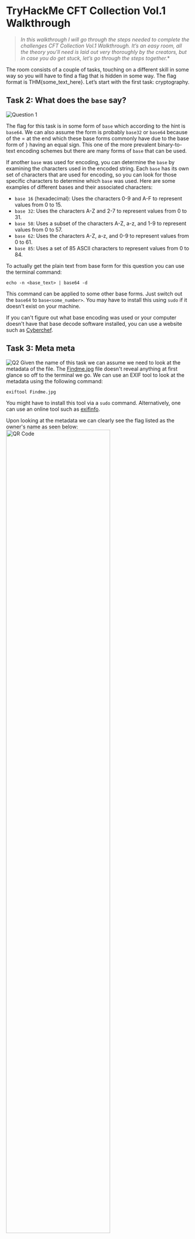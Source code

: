 # TryHackMe CFT Collection Vol.1 Walkthrough

>*In this walkthrough I will go through the steps needed to complete the challenges CFT Collection Vol.1 Walkthrough. It’s an easy room, all the theory you’ll need is laid out very thoroughly by the creators, but in case you do get stuck, let’s go through the steps together.**


The room consists of a couple of tasks, touching on a different skill in some way so  you will have to find a flag that is hidden in some way. The flag format is THM{some_text_here}. Let’s start with the first task: cryptography.

## Task 2: What does the `base` say?
![Question 1](https://raw.githubusercontent.com/sloan-ireland/Images/main/27.03.2023_12.23.12_REC.png "Da Question")

The flag for this task is in some form of `base` which according to the hint is `base64`. We can also assume the form is probably `base32` or `base64` because of the = at the end which these base forms commonly have due to the base form of `}` having an equal sign. This one of the more prevalent binary-to-text encoding schemes but there are many forms of ```base``` that can be used. 

If another `base` was used for encoding, you can determine the `base` by examining the characters used in the encoded string. Each `base` has its own set of characters that are used for encoding, so you can look for those specific characters to determine which `base` was used. Here are some examples of different bases and their associated characters:

 * ```base 16``` (hexadecimal): Uses the characters 0-9 and A-F to represent values from 0 to 15.
 * `base 32`: Uses the characters A-Z and 2-7 to represent values from 0 to 31.
* `base 58`: Uses a subset of the characters A-Z, a-z, and 1-9 to represent values from 0 to 57.
* `base 62`: Uses the characters A-Z, a-z, and 0-9 to represent values from 0 to 61.
* `base 85`: Uses a set of 85 ASCII characters to represent values from 0 to 84.

To actually get the plain text from base form for this question you can use the terminal command:
```
echo -n <base_text> | base64 -d
```
This command can be applied to some other base forms. Just switch out the   `base64` to `base<some_number>`. You may have to install this using `sudo` if it doesn't exist on your machine. 

If you can't figure out what base encoding was used or your computer doesn't have that base decode software installed, you can use a website such as [Cyberchef](https://cyberchef.org/).

## Task 3: Meta meta
![Q2](https://raw.githubusercontent.com/sloan-ireland/Images/main/29.03.2023_12.22.57_REC.png)
Given the name of this task we can assume we need to look at the metadata of the file. The [Findme.jpg](https://raw.githubusercontent.com/sloan-ireland/Images/main/Findme.jpg) file doesn't reveal anything at first glance so off to the terminal we go. We can use an EXIF tool to look at the metadata using the following command:
```
exiftool Findme.jpg
```
You might have to install this tool via a `sudo` command. Alternatively, one can use an online tool such as [exifinfo](https://exifinfo.org/). 

Upon looking at the metadata we can clearly see the flag listed as the owner's name as seen below:\
<img src="https://raw.githubusercontent.com/sloan-ireland/Images/main/Screenshot%202023-03-29%20123508.png" alt="QR Code" width="`00%" height="75%"/>

Because the flag is in ASCII characters you can also use the command from task seven. Just make sure to switch out the file name correctly. 

## Task 4: Mon, are we going to be okay?
![Question 4](https://raw.githubusercontent.com/sloan-ireland/Images/main/29.03.2023_13.13.28_REC.png)
Yet another image for us to work with. There are multiple ways to hide data within an image whether it be in the photo info (like the header), metadata, the pixels, or the bits that encode the color. Here is the image is hidden via bit manipulation. Using a tool called steghide we can extract any hidden message to a text file using the following command: 
```
steghide extract -sf Extinction.jpg
```
You will then be prompted for a password. When data is encrypted it becomes much harder to gain access to the hidden message. Lucky for us the person who encrpyted this message didn't set a password so we can just hit enter. 

You should see the following message
```
wrote extracted data to "Final_message.txt".
```
All that is left to do is to `cat` Final_message.txt and see what message awaits us (see below)
![yollo](https://raw.githubusercontent.com/sloan-ireland/Images/main/30.03.2023_10.45.02_REC.png)

Visit this [biOs wiki](https://wiki.bi0s.in/steganography/steghide/) entry to read more about steghide.

## Task #5: Erm......Magick
![Question2](https://raw.githubusercontent.com/sloan-ireland/Images/main/27.03.2023_16.44.47_REC.png)
As there is no given file to download or text to work with a safe guess is that the flag is hidden somewhere on the web page in the HTML. You can right click on different elements on the webpage to try and find the flag.
Click and highlight with the mouse. You never know what you can find. 

## Task #6: QRrrrr
![Qestion 5](https://raw.githubusercontent.com/sloan-ireland/Images/main/27.03.2023_16.55.00_REC.png)
We are given a file to download as seen in the image. Upon downloading the file, we can see it is a QR code which is shown below. Find out where it goes!
<img src="https://raw.githubusercontent.com/sloan-ireland/Images/main/QR%20COde.png" alt="QR Code" width="100%" height="25%"/>

## Task #7: Reverse it or read it
![Question 7](https://raw.githubusercontent.com/sloan-ireland/Images/main/28.03.2023_12.43.16_REC.png)
Once again we are provided a file with no prompt on any sort of process or action to do with it. The first logical thing to do with it is open it. Depending on the text editor you use, the file may not render meaning there are non-ASCII characters in the file. We can use the `cat` command to view the file in terminal. The flag is hidden somewhere in the readable characters. Searching the terminal can be a bit tedious so we can print only the wanted flag using the grep command below:
```
grep -o --binary-file=text -E 'THM{.*}' hello.hello
```
The `-o` flag returns only the matching segment of the line that matches the given pattern. The `-E` flag specifies the pattern using a regex expression that starts with THM followed by curly brackets with any number of characters in between them. The `--binary-file=text` segment forces grep to run on a binary file as grep will return an error otherwise. 

## Task #8: Another Decoding Stuff
![Question 8](https://raw.githubusercontent.com/sloan-ireland/Images/main/28.03.2023_13.04.27_REC.png)
Another base<some_number> flag! Yay! Now you get to practice using the terminal to decode this. Through either your skilled observation or the provided hint you have figured out this is in `base58`. Refer back to Task 2 to try and figure out the command for yourself.

## Task #9: Left or right
![Question 9](https://raw.githubusercontent.com/sloan-ireland/Images/main/30.03.2023_13.56.17_REC.png)
The answer to this task is given, but is encrypted. Rot13 is mentioned in the prompt which is a Caesar Cipher, but is not the encryption method. This is a hint that the encryption is one of the Caesar Ciphers. A Caesar cipher works by rotating each letter in the text by a certain number of letters. If the shift was one then A -> B, B -> C, C -> D and so on. Letters wrap back around so Z -> A (shift = 1). You can write a program to do this pretty easily and then analyze the frequency analysis of each rotated string. By comparing the letter frequency of each string to that of normal english you can decode the string. You can also just print out all possible rotated strings (there are only 25) and see which one makes sense. Check out this link from [Tutorials point](https://www.tutorialspoint.com/caesar-cipher-in-cryptography#) to read more about Caesar ciphers and see how to write a decoder in python. 

For those that are too lazy to write their own code, you can use the [Dcode](https://www.dcode.fr/caesar-cipher) Caesar cipher decoder.

![dcoe 14](https://raw.githubusercontent.com/sloan-ireland/Images/main/02.04.2023_17.30.59_REC.png)

## Task 10: Make a Comment
![Task 10](https://raw.githubusercontent.com/sloan-ireland/Images/main/30.03.2023_13.55.44_REC.png)
Nothing is provided. No text, image or data to work with. But we are provided with a hint. The title of the task. Comments made in the HTML of a webpage are not visible unless one looks at the raw webpage code. Right click on some text in the task, hit inspect to view the HTML. Happy hunting!

![HTML](https://raw.githubusercontent.com/sloan-ireland/Images/main/30.03.2023_13.53.59_REC.png)

## Task 11: 
A broken PNG file. After downloading the image, it becomes clear we cannot view the contents of the image. This means the file data must be corrupted. Let's take a look at the bytes of the file using `xxd`. Using the command below we can write the hexdump to a file (name it whatever) without any metadata.
```
xxd -p spoil.png > hexdump.txt
```
Now when we `cat` the file we can see that the file is corrupted. PNG type files start with an eight byte signature shown below in hex: 
```
89 50 4E 47 0d 0a 1a 0a
```
The first line of the hexdump file is shown below and the first couple of bytes clearly don't match the signature. 
```
2333445f0d0a1a0a0000000d4948445200000320000003200806000000db
```
We can use a text editor to change the first eight bytes so they match the PNG file signature. Then using this next command we can reverse the hexdump back to binary and saved it as the original image. The image can now be opened without any problems.
```
xxd -p -r hexdump.txt > spoil.png
```

## Task 12: Read it
![q12](https://raw.githubusercontent.com/sloan-ireland/Images/main/30.03.2023_17.57.36_REC.png)
This is a very difficult task. The flag is hidden on a THM social media which according to the hint is Reddit. Once you find the tryhackme subreddit, search for a post called "New Room Coming Soon." The flag is under that post. 

## Task 13: Spin my head
![q13](https://raw.githubusercontent.com/sloan-ireland/Images/main/31.03.2023_10.46.19_REC.png)
As can be seen by looking at the hint, this language is known as Brainf_ck. Trying to decipher into plaintext by hand is a pain. Use the Brainf_ck interpreter on [dcode](https://www.dcode.fr/brainfuck-language) to the flag to plaintext. 

![Dcode](https://miro.medium.com/v2/resize:fit:1100/format:webp/1*cXDmfpsgpsSt1O2bRAtZ6A.png)

## Task 14: An exclusive!
![task 24](https://raw.githubusercontent.com/sloan-ireland/Images/main/02.04.2023_17.46.56_REC.png)

S1 and S2. Two strings! Oh what to do? According to the hint we need to XOR the two strings together. XOR stands for 'exclusive or' and is an bitwise logical operator that uses two binary values. It returns a 1 if and only if between corresponding bits only one operand is a 1. Writing a program in any language to do this is pretty straightforward. An example of a python program that does this is below.
```python
#!/usr/bin/env python3
string1 = "44585d6b2368737c65252166234f20626d" 
string2 = "1010101010101010101010101010101010"

result = "" 
for i in range(0, len(string1), 2): # loop through the strings in pairs of 2
# Get the hexadecimal pairs from each string
pair1 = string1[i:i+2]
pair2 = string2[i:i+2]

# XOR the two pairs together
xor_val = int(pair1, 16) ^ int(pair2, 16)

# Convert the result to a character and add it to the result string
result += chr(xor_val)

print(result)
``` 
Like most tasks though, this can also be done with an online converter such as [this](https://xor.pw/#) one. 

![decode 14](https://raw.githubusercontent.com/sloan-ireland/Images/main/02.04.2023_17.47.18_REC.png)

## Task 15: Binary Walk
![task 15](https://raw.githubusercontent.com/sloan-ireland/Images/main/02.04.2023_18.45.37_REC.png)

Looks like a nasty place to be. This could certainly be an entrance to hell yet sadly there doesn't appear to be a flag. Here we need to extract hidden data from this file.

![hell](https://raw.githubusercontent.com/sloan-ireland/Images/main/hell.jpg)
 According to the hint that tool we need to use is binwalk. Binwalk is a tool used to extract embedded code and files from binary files. There are a lot of different flags and specifying commands about what files to extract and what to do with them. But to get a very brief overview of the image we can run the command: 
```
binwalk hell.jpg
```
We get the resulting text that tells us there is an obvious file named hello_there.txt that can be extracted as been below:

![data](https://raw.githubusercontent.com/sloan-ireland/Images/main/02.04.2023_18.46.42_REC.png)

To extract the file run the following command:
```
binwalk -e hell.jpg
```
The `-e` flag extracts all known file types embedded in the image. The extracted files will be in a new subdirectory called _hell.jpg.extracted. From there it is a simple matter to open the hell_there.txt file and get the flag. 

## Task 16: Darkness
![task 16](https://raw.githubusercontent.com/sloan-ireland/Images/main/02.04.2023_19.53.15_REC.png)

Great. The downloaded image is just plain black. Something is hidden yet again. Looking at the hint we need to use stegsolve. This tool extracts hidden data from the pixels themselves by scanning through different color filters. Install stegsolve following the instructions in this [bi0s wiki](https://wiki.bi0s.in/steganography/stegsolve/#installation) article. Once you run the last command in the article (make sure you are in the bin folder) you should see a window like the one below open up. You can then click on File -> Open and select dark.png as the image you want to analyze. 

![stegsolve](https://raw.githubusercontent.com/sloan-ireland/Images/main/02.04.2023_19.45.14_REC.png)

From there you can click through the different color filters using the arrows at the bottom of the window. The first few won't show anything, but just keep clicking through. Some of the filters will reveal the flag. 

There is an online tool you can use as well: [Aperi'Solve](https://www.aperisolve.com)

![online](https://raw.githubusercontent.com/sloan-ireland/Images/main/02.04.2023_19.49.27_REC.png)

## Task 17:  A sounding QR
![taks 17](https://raw.githubusercontent.com/sloan-ireland/Images/main/02.04.2023_20.00.22_REC.png)

Didn't think I would see another QR code. Very straightforward. Scanning the QR code takes you to a soundcloud audio page. Listen and you'll get the flag. It might take you a few tries. Like quite a few...

## Task 18: Dig up the past
![task 18](https://raw.githubusercontent.com/sloan-ireland/Images/main/02.04.2023_20.00.44_REC.png)

Visiting the given URL doesn't show anything of use. Because as the prompt says the targeted time is history. Luckily we have a time machine: The Internet Archive's [Wayback Machine](http://web.archive.org/). Only thing it works on is websites though. It can only show us specific instances in the history of that website. Putting in the provided URL and checking the saved snapshots we see one was taken on Jan. 2, 2020. 

![snapshot](https://raw.githubusercontent.com/sloan-ireland/Images/main/02.04.2023_20.59.20_REC.png)

Scrolling down on that snapshot will lead you to a post with the flag. 

![entrhy](https://raw.githubusercontent.com/sloan-ireland/Images/main/02.04.2023_20.55.01_REC.png)

## Task 19: Uncrackable!
![task 19](https://raw.githubusercontent.com/sloan-ireland/Images/main/02.04.2023_21.35.02_REC.png)

With a mention of a key, there are multiple ciphers that come to mind, but the hint clearly says we are dealing with a Vigenère cipher. The Vigenère cipher is a Polyalphabetic cipher that uses 26 different substitution ciphers. A string of text key is used to determine which cipher to use. The keyword is looped when the message is shorter than the key. Using a table such as the one below you can encode and decode such a cipher. The top row is for the key letter and the left column is for the plaintext. 

![table](https://konstantinnovation.github.io/img/tabularecta.jpg)

It is possible to crack a Vigenère cipher on a longer text using frequency analysis as there are overlaps in letter repetition in the coded text due to key length. But with such a short text and not knowing the key, we need to use an online decoder. We again turn to the [Dcode](https://www.dcode.fr/vigenere-cipher) website for online cipher crackers. 

![decode vig](https://raw.githubusercontent.com/sloan-ireland/Images/main/03.04.2023_01.19.34_REC.png)

## Task 20: Small bases
![task 20](https://raw.githubusercontent.com/sloan-ireland/Images/main/03.04.2023_00.45.47_REC.png)

String of numbers. Go decode it. Without the hint telling us we have decimal that needs to be converted to hex and then to ASCII, it would be very hard indeed to get the flag for this task. These simple conversions can be done by following these steps: 

1. Open python in the terminal by typing `python3`. Your screen should look similar to the terminal below. 

![python3](https://raw.githubusercontent.com/sloan-ireland/Images/main/03.04.2023_01.38.12_REC.png)

2. Call this function to convert the dec to hex:
```python
hex(581695969015253365094191591547859387620042736036246486373595515576333693)
```
3. Copy the result (without the single quotations) and exit the python shell by hitting Ctrl+D. 
4. Run the following command for the flag:
```
echo -n "<result of step 2>" | xxd -r -p
```

## Task 21: Read the packet
![task21](https://raw.githubusercontent.com/sloan-ireland/Images/main/03.04.2023_01.57.05_REC.png)

A file with the .pcapng extension. This is dump of data packets sent over a network. To make our lives easy let's use Wireshark, a tool used to capture and analyze data packets. It can be installed using `sudo`. Once you have wireshark installed just run `wireshark flag.pcapng`. This will open up the wireshark window listing all the data about the packets.

Click Ctrl-F so the search bar pops up. Enter THM{ to search for the packet that contains the flag. Make sure you are searching under packet details otherwise the search won't register

![wire](https://raw.githubusercontent.com/sloan-ireland/Images/main/03.04.2023_01.58.23_REC.png)
